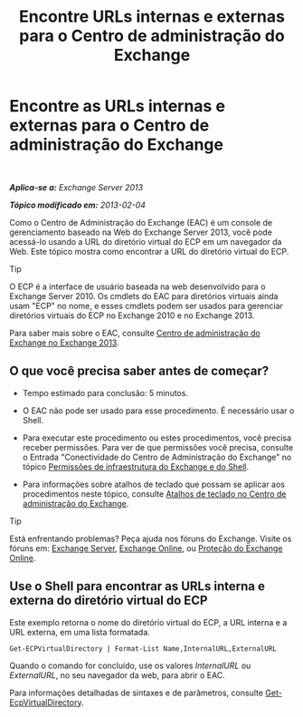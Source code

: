 ﻿---
title: 'Encontre URLs internas e externas para o Centro de administração do Exchange'
TOCTitle: Encontre as URLs internas e externas para o Centro de administração do Exchange
ms:assetid: 3ddb30ff-a405-4b9d-8d77-2d7a3a5ab8fa
ms:mtpsurl: https://technet.microsoft.com/pt-br/library/JJ680108(v=EXCHG.150)
ms:contentKeyID: 50485389
ms.date: 05/22/2018
mtps_version: v=EXCHG.150
ms.translationtype: MT
---

# Encontre as URLs internas e externas para o Centro de administração do Exchange

 

_**Aplica-se a:** Exchange Server 2013_

_**Tópico modificado em:** 2013-02-04_

Como o Centro de Administração do Exchange (EAC) é um console de gerenciamento baseado na Web do Exchange Server 2013, você pode acessá-lo usando a URL do diretório virtual do ECP em um navegador da Web. Este tópico mostra como encontrar a URL do diretório virtual do ECP.


> [!TIP]
> O ECP é a interface de usuário baseada na web desenvolvido para o Exchange Server 2010. Os cmdlets do EAC para diretórios virtuais ainda usam "ECP" no nome, e esses cmdlets podem ser usados para gerenciar diretórios virtuais do ECP no Exchange 2010 e no Exchange 2013.



Para saber mais sobre o EAC, consulte [Centro de administração do Exchange no Exchange 2013](exchange-admin-center-in-exchange-2013-exchange-2013-help.md).

## O que você precisa saber antes de começar?

  - Tempo estimado para conclusão: 5 minutos.

  - O EAC não pode ser usado para esse procedimento. É necessário usar o Shell.

  - Para executar este procedimento ou estes procedimentos, você precisa receber permissões. Para ver de que permissões você precisa, consulte o Entrada "Conectividade do Centro de Administração do Exchange" no tópico [Permissões de infraestrutura do Exchange e do Shell](exchange-and-shell-infrastructure-permissions-exchange-2013-help.md).

  - Para informações sobre atalhos de teclado que possam se aplicar aos procedimentos neste tópico, consulte [Atalhos de teclado no Centro de administração do Exchange](keyboard-shortcuts-in-the-exchange-admin-center-exchange-online-protection-help.md).


> [!TIP]
> Está enfrentando problemas? Peça ajuda nos fóruns do Exchange. Visite os fóruns em: <A href="https://go.microsoft.com/fwlink/p/?linkid=60612">Exchange Server</A>, <A href="https://go.microsoft.com/fwlink/p/?linkid=267542">Exchange Online</A>, ou <A href="https://go.microsoft.com/fwlink/p/?linkid=285351">Proteção do Exchange Online</A>.



## Use o Shell para encontrar as URLs interna e externa do diretório virtual do ECP

Este exemplo retorna o nome do diretório virtual do ECP, a URL interna e a URL externa, em uma lista formatada.

    Get-ECPVirtualDirectory | Format-List Name,InternalURL,ExternalURL

Quando o comando for concluído, use os valores *InternalURL* ou *ExternalURL*, no seu navegador da web, para abrir o EAC.

Para informações detalhadas de sintaxes e de parâmetros, consulte [Get-EcpVirtualDirectory](https://technet.microsoft.com/pt-br/library/dd351058\(v=exchg.150\)).

